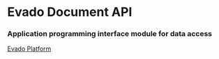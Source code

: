 # Evado Document API

### Application programming interface module for data access

[Evado Platform](https://github.com/mkhorin/evado)
